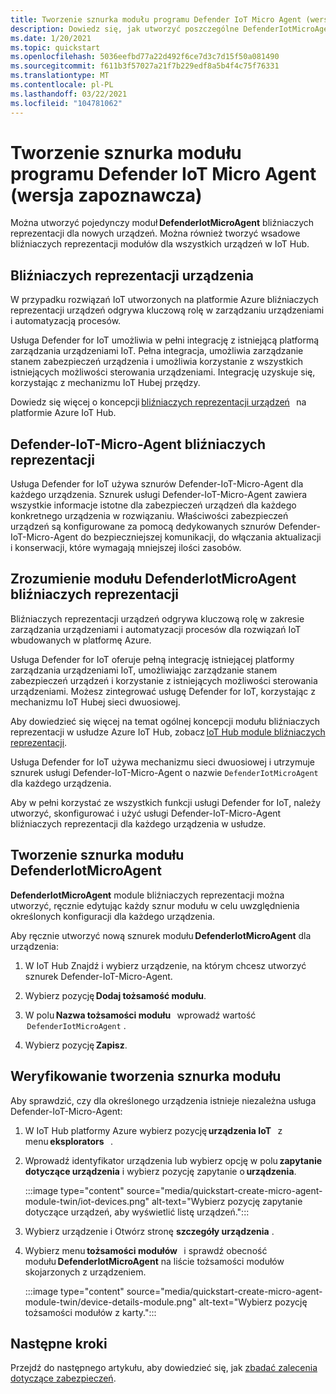 ```yaml
---
title: Tworzenie sznurka modułu programu Defender IoT Micro Agent (wersja zapoznawcza)
description: Dowiedz się, jak utworzyć poszczególne DefenderIotMicroAgent modułów bliźniaczych reprezentacji dla nowych urządzeń.
ms.date: 1/20/2021
ms.topic: quickstart
ms.openlocfilehash: 5036eefbd77a22d492f6ce7d3c7d15f50a081490
ms.sourcegitcommit: f611b3f57027a21f7b229edf8a5b4f4c75f76331
ms.translationtype: MT
ms.contentlocale: pl-PL
ms.lasthandoff: 03/22/2021
ms.locfileid: "104781062"
---
```

# <a name="create-a-defender-iot-micro-agent-module-twin-preview"></a>Tworzenie sznurka modułu programu Defender IoT Micro Agent (wersja zapoznawcza)

Można utworzyć pojedynczy moduł **DefenderIotMicroAgent** bliźniaczych reprezentacji dla nowych urządzeń. Można również tworzyć wsadowe bliźniaczych reprezentacji modułów dla wszystkich urządzeń w IoT Hub. 

## <a name="device-twins"></a>Bliźniaczych reprezentacji urządzenia 

W przypadku rozwiązań IoT utworzonych na platformie Azure bliźniaczych reprezentacji urządzeń odgrywa kluczową rolę w zarządzaniu urządzeniami i automatyzacją procesów. 

Usługa Defender for IoT umożliwia w pełni integrację z istniejącą platformą zarządzania urządzeniami IoT. Pełna integracja, umożliwia zarządzanie stanem zabezpieczeń urządzenia i umożliwia korzystanie z wszystkich istniejących możliwości sterowania urządzeniami. Integrację uzyskuje się, korzystając z mechanizmu IoT Hubej przędzy. 

Dowiedz się więcej o koncepcji [bliźniaczych reprezentacji urządzeń](../iot-hub/iot-hub-devguide-device-twins.md)   na platformie Azure IoT Hub. 

## <a name="defender-iot-micro-agent-twins"></a>Defender-IoT-Micro-Agent bliźniaczych reprezentacji 

Usługa Defender for IoT używa sznurów Defender-IoT-Micro-Agent dla każdego urządzenia. Sznurek usługi Defender-IoT-Micro-Agent zawiera wszystkie informacje istotne dla zabezpieczeń urządzeń dla każdego konkretnego urządzenia w rozwiązaniu. Właściwości zabezpieczeń urządzeń są konfigurowane za pomocą dedykowanych sznurów Defender-IoT-Micro-Agent do bezpieczniejszej komunikacji, do włączania aktualizacji i konserwacji, które wymagają mniejszej ilości zasobów. 

## <a name="understanding-defenderiotmicroagent-module-twins"></a>Zrozumienie modułu DefenderIotMicroAgent bliźniaczych reprezentacji 

Bliźniaczych reprezentacji urządzeń odgrywa kluczową rolę w zakresie zarządzania urządzeniami i automatyzacji procesów dla rozwiązań IoT wbudowanych w platformę Azure.

Usługa Defender for IoT oferuje pełną integrację istniejącej platformy zarządzania urządzeniami IoT, umożliwiając zarządzanie stanem zabezpieczeń urządzeń i korzystanie z istniejących możliwości sterowania urządzeniami. Możesz zintegrować usługę Defender for IoT, korzystając z mechanizmu IoT Hubej sieci dwuosiowej.  

Aby dowiedzieć się więcej na temat ogólnej koncepcji modułu bliźniaczych reprezentacji w usłudze Azure IoT Hub, zobacz [IoT Hub module bliźniaczych reprezentacji](../iot-hub/iot-hub-devguide-module-twins.md).

Usługa Defender for IoT używa mechanizmu sieci dwuosiowej i utrzymuje sznurek usługi Defender-IoT-Micro-Agent o nazwie `DefenderIotMicroAgent` dla każdego urządzenia. 

Aby w pełni korzystać ze wszystkich funkcji usługi Defender for IoT, należy utworzyć, skonfigurować i użyć usługi Defender-IoT-Micro-Agent bliźniaczych reprezentacji dla każdego urządzenia w usłudze. 

## <a name="create-defenderiotmicroagent-module-twin"></a>Tworzenie sznurka modułu DefenderIotMicroAgent 

**DefenderIotMicroAgent** module bliźniaczych reprezentacji można utworzyć, ręcznie edytując każdy sznur modułu w celu uwzględnienia określonych konfiguracji dla każdego urządzenia. 

Aby ręcznie utworzyć nową sznurek modułu **DefenderIotMicroAgent** dla urządzenia: 

1. W IoT Hub Znajdź i wybierz urządzenie, na którym chcesz utworzyć sznurek Defender-IoT-Micro-Agent. 

1. Wybierz pozycję **Dodaj tożsamość modułu**. 

1. W polu **Nazwa tożsamości modułu**   wprowadź wartość  `DefenderIotMicroAgent` . 

1. Wybierz pozycję **Zapisz**. 

## <a name="verify-the-creation-of-a-module-twin"></a>Weryfikowanie tworzenia sznurka modułu 

Aby sprawdzić, czy dla określonego urządzenia istnieje niezależna usługa Defender-IoT-Micro-Agent: 

1. W IoT Hub platformy Azure wybierz pozycję **urządzenia IoT**   z menu **eksplorators**   . 

1. Wprowadź identyfikator urządzenia lub wybierz opcję w polu **zapytanie dotyczące urządzenia** i wybierz pozycję zapytanie o **urządzenia**.  

    :::image type="content" source="media/quickstart-create-micro-agent-module-twin/iot-devices.png" alt-text="Wybierz pozycję zapytanie dotyczące urządzeń, aby wyświetlić listę urządzeń.":::

1. Wybierz urządzenie i Otwórz stronę **szczegóły urządzenia** . 

1. Wybierz menu **tożsamości modułów**   i sprawdź obecność modułu **DefenderIotMicroAgent** na liście tożsamości modułów skojarzonych z urządzeniem.  

    :::image type="content" source="media/quickstart-create-micro-agent-module-twin/device-details-module.png" alt-text="Wybierz pozycję tożsamości modułów z karty.":::

## <a name="next-steps"></a>Następne kroki 

Przejdź do następnego artykułu, aby dowiedzieć się, jak [zbadać zalecenia dotyczące zabezpieczeń](quickstart-investigate-security-recommendations.md).
